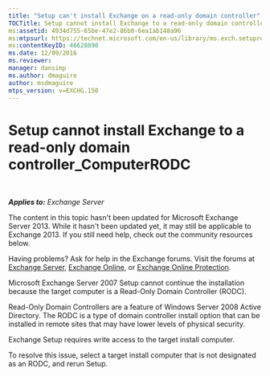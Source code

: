 ```yaml
---
title: "Setup can't install Exchange on a read-only domain controller"
TOCTitle: Setup cannot install Exchange to a read-only domain controller_ComputerRODC
ms:assetid: 4934d755-65be-47e2-86b0-6ea1ab148a96
ms:mtpsurl: https://technet.microsoft.com/en-us/library/ms.exch.setupreadiness.computerrodc(v=EXCHG.150)
ms:contentKeyID: 46628890
ms.date: 12/09/2016
ms.reviewer: 
manager: dansimp
ms.author: dmaguire
author: msdmaguire
mtps_version: v=EXCHG.150
---
```


# Setup cannot install Exchange to a read-only domain controller\_ComputerRODC

 

_**Applies to:** Exchange Server_


The content in this topic hasn't been updated for Microsoft Exchange Server 2013. While it hasn't been updated yet, it may still be applicable to Exchange 2013. If you still need help, check out the community resources below.

Having problems? Ask for help in the Exchange forums. Visit the forums at [Exchange Server](https://go.microsoft.com/fwlink/p/?linkid=60612), [Exchange Online](https://go.microsoft.com/fwlink/p/?linkid=267542), or [Exchange Online Protection](https://go.microsoft.com/fwlink/p/?linkid=285351).

Microsoft Exchange Server 2007 Setup cannot continue the installation because the target computer is a Read-Only Domain Controller (RODC).

Read-Only Domain Controllers are a feature of Windows Server 2008 Active Directory. The RODC is a type of domain controller install option that can be installed in remote sites that may have lower levels of physical security.

Exchange Setup requires write access to the target install computer.

To resolve this issue, select a target install computer that is not designated as an RODC, and rerun Setup.

